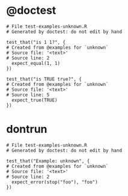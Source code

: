 # @doctest

    
    # File test-examples-unknown.R
    # Generated by doctest: do not edit by hand
    
    test_that("is 1 1?", {
    # Created from @examples for `unknown`
    # Source file: '<text>'
    # Source line: 2
      expect_equal(1, 1)
    })
    
    test_that("is TRUE true?", {
    # Created from @examples for `unknown`
    # Source file: '<text>'
    # Source line: 5
      expect_true(TRUE)
    })
    

# dontrun

    
    # File test-examples-unknown.R
    # Generated by doctest: do not edit by hand
    
    test_that("Example: unknown", {
    # Created from @examples for `unknown`
    # Source file: '<text>'
    # Source line: 2
      expect_error(stop("foo"), "foo")
    })
    

